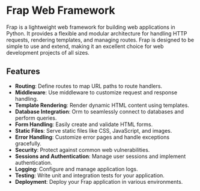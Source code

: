 # Frap Web Framework

Frap is a lightweight web framework for building web applications in Python. It provides a flexible and modular architecture for handling HTTP requests, rendering templates, and managing routes. Frap is designed to be simple to use and extend, making it an excellent choice for web development projects of all sizes.

## Features

- **Routing**: Define routes to map URL paths to route handlers.
- **Middleware**: Use middleware to customize request and response handling.
- **Template Rendering**: Render dynamic HTML content using templates.
- **Database Integration**: Orm to seamlessly connect to databases and perform queries.
- **Form Handling**: Easily create and validate HTML forms.
- **Static Files**: Serve static files like CSS, JavaScript, and images.
- **Error Handling**: Customize error pages and handle exceptions gracefully.
- **Security**: Protect against common web vulnerabilities.
- **Sessions and Authentication**: Manage user sessions and implement authentication.
- **Logging**: Configure and manage application logs.
- **Testing**: Write unit and integration tests for your application.
- **Deployment**: Deploy your Frap application in various environments.

<!-- ## Installation

You can install Frap using pip:

```bash
pip install frap -->
